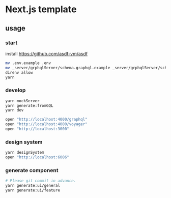 # Next.js template

## usage

### start

install
https://github.com/asdf-vm/asdf

```bash
mv .env.example .env
mv _server/grphqlServer/schema.graphql.example _server/grphqlServer/schema.graphql
direnv allow
yarn
```

### develop

```bash
yarn mockServer
yarn generate:fromGQL
yarn dev

open "http://localhost:4000/graphql"
open "http://localhost:4000/voyager"
open "http://localhost:3000"
```

### design system

```bash
yarn designSystem
open "http://localhost:6006"
```

### generate component

```bash
# Please git commit in advance.
yarn generate:ui/general
yarn generate:ui/feature
```
